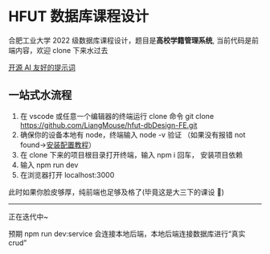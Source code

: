 # HFUT 数据库课程设计

合肥工业大学 2022 级数据库课程设计，题目是**高校学籍管理系统**, 当前代码是前端内容，欢迎 clone 下来水过去

[开源 AI 友好的提示词](./Prompt.md)

## 一站式水流程

1. 在 vscode 或任意一个编辑器的终端运行 clone 命令 git clone https://github.com/LiangMouse/hfut-dbDesign-FE.git
2. 确保你的设备本地有 node，终端输入 node -v 验证 （如果没有报错 not found->[安装配置教程](https://www.runoob.com/nodejs/nodejs-install-setup.html)）
3. 在 clone 下来的项目根目录打开终端，输入 npm i 回车， 安装项目依赖
4. 输入 npm run dev
5. 在浏览器打开 localhost:3000

此时如果你脸皮够厚，纯前端也足够及格了(毕竟这是大三下的课设 🤣)

---

正在迭代中~

预期 npm run dev:service 会连接本地后端，本地后端连接数据库进行“真实 crud”
